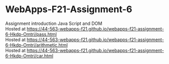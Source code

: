 # WebApps-F21-Assignment-6
Assignment introduction Java Script and DOM<br>
Hosted at https://44-563-webapps-f21.github.io/webapps-f21-assignment-6-Hkdp-Omtri/pass.html <br>
Hosted at https://44-563-webapps-f21.github.io/webapps-f21-assignment-6-Hkdp-Omtri/arithmetic.html <br>
Hosted at https://44-563-webapps-f21.github.io/webapps-f21-assignment-6-Hkdp-Omtri/car.html<br>
